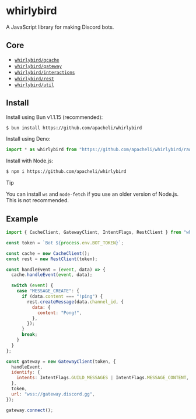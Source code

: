 # whirlybird

A JavaScript library for making Discord bots.

## Core

- [`whirlybird/gcache`](core/cache)
- [`whirlybird/gateway`](core/gateway)
- [`whirlybird/interactions`](core/interactions)
- [`whirlybird/rest`](core/rest)
- [`whirlybird/util`](core/util)

## Install

Install using Bun v1.1.15 (recommended):

```sh
$ bun install https://github.com/apacheli/whirlybird
```

Install using Deno:

```js
import * as whirlybird from "https://github.com/apacheli/whirlybird/raw/dev/core/lib.js";
```

Install with Node.js:

```sh
$ npm i https://github.com/apacheli/whirlybird
```

> [!TIP]
> You can install `ws` and `node-fetch` if you use an older version of Node.js.
> This is not recommended.

## Example

```js
import { CacheClient, GatewayClient, IntentFlags, RestClient } from "whirlybird";

const token = `Bot ${process.env.BOT_TOKEN}`;

const cache = new CacheClient();
const rest = new RestClient(token);

const handleEvent = (event, data) => {
  cache.handleEvent(event, data);

  switch (event) {
    case "MESSAGE_CREATE": {
      if (data.content === "!ping") {
        rest.createMessage(data.channel_id, {
          data: {
            content: "Pong!",
          },
        });
      }
      break;
    }
  }
};

const gateway = new GatewayClient(token, {
  handleEvent,
  identify: {
    intents: IntentFlags.GUILD_MESSAGES | IntentFlags.MESSAGE_CONTENT,
  },
  token,
  url: "wss://gateway.discord.gg",
});

gateway.connect();
```
